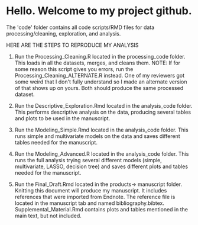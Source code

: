 # Hello. Welcome to my project github. 

The 'code' folder contains all code scripts/RMD files for data processing/cleaning, exploration, and analysis. 

HERE ARE THE STEPS TO REPRODUCE MY ANALYSIS

1) Run the Processing_Cleaning.R located in the processing_code folder. This loads in all the datasets, merges, and cleans them. NOTE: If for some reason this script gives you errors, run the Processing_Cleaning_ALTERNATE.R instead. One of my reviewers got some weird that I don't fully understand so I made an alternate version of that shows up on yours. Both should produce the same processed dataset.

2) Run the Descriptive_Exploration.Rmd located in the analysis_code folder. This performs descriptive analysis on the data, producing several tables and plots to be used in the manuscript.

3) Run the Modeling_Simple.Rmd located in the analysis_code folder. This runs simple and multivariate models on the data and saves different tables needed for the manuscript.

4) Run the Modeling_Advanced.R located in the analysis_code folder. This runs the full analysis trying several different models (simple, multivariate, LASSO, decision tree) and saves different plots and tables needed for the manuscript.

5) Run the Final_Draft.Rmd located in the products-> manuscript folder. Knitting this document will produce my manuscript. It includes references that were imported from Endnote. The reference file is located in the manuscript tab and named bibliography.bibtex. Supplemental_Material.Rmd contains plots and tables mentioned in the main text, but not included. 



